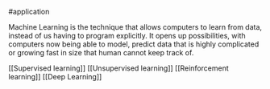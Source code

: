 #application

Machine Learning is the technique that allows computers to learn from data, instead of us having to program explicitly. It opens up possibilities, with computers now being able to model, predict data that is highly complicated or growing fast in size that human cannot keep track of.

[[Supervised learning]]
[[Unsupervised learning]]
[[Reinforcement learning]]
[[Deep Learning]]
